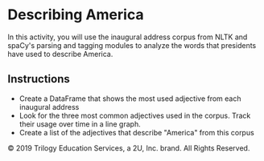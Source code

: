# Describing America

In this activity, you will use the inaugural address corpus from NLTK and spaCy's parsing and tagging modules to analyze the words that presidents have used to describe America.

## Instructions

* Create a DataFrame that shows the most used adjective from each inaugural address
* Look for the three most common adjectives used in the corpus. Track their usage over time in a line graph.
* Create a list of the adjectives that describe "America" from this corpus

© 2019 Trilogy Education Services, a 2U, Inc. brand. All Rights Reserved.